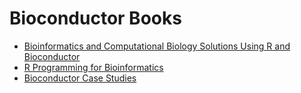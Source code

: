 # Bioconductor Books #

* [Bioinformatics and Computational Biology Solutions Using R and
  Bioconductor][1]
* [R Programming for Bioinformatics][2]
* [Bioconductor Case Studies][3]

[1]: bioinformatics-and-computational-biology-solutions/
[2]: r-programming-for-bioinformatics/
[3]: bioconductor-case-studies/
